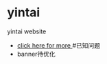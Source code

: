 # yintai


yintai website 
* [click here for more ](https://limbobark.github.io/yintai/)
#已知问题
* banner待优化
